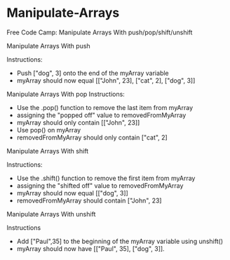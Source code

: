# Manipulate-Arrays
Free Code Camp: Manipulate Arrays With push/pop/shift/unshift


Manipulate Arrays With push

Instructions:
- Push ["dog", 3] onto the end of the myArray variable
- myArray should now equal [["John", 23], ["cat", 2], ["dog", 3]]


Manipulate Arrays With pop 
Instructions:
- Use the .pop() function to remove the last item from myArray
- assigning the "popped off" value to removedFromMyArray
- myArray should only contain [["John", 23]]
- Use pop() on myArray
- removedFromMyArray should only contain ["cat", 2]


Manipulate Arrays With shift 

Instructions:
- Use the .shift() function to remove the first item from myArray
- assigning the "shifted off" value to removedFromMyArray
- myArray should now equal [["dog", 3]]
- removedFromMyArray should contain ["John", 23]


Manipulate Arrays With unshift 

Instructions
- Add ["Paul",35] to the beginning of the myArray variable using unshift()
- myArray should now have [["Paul", 35], ["dog", 3]].
